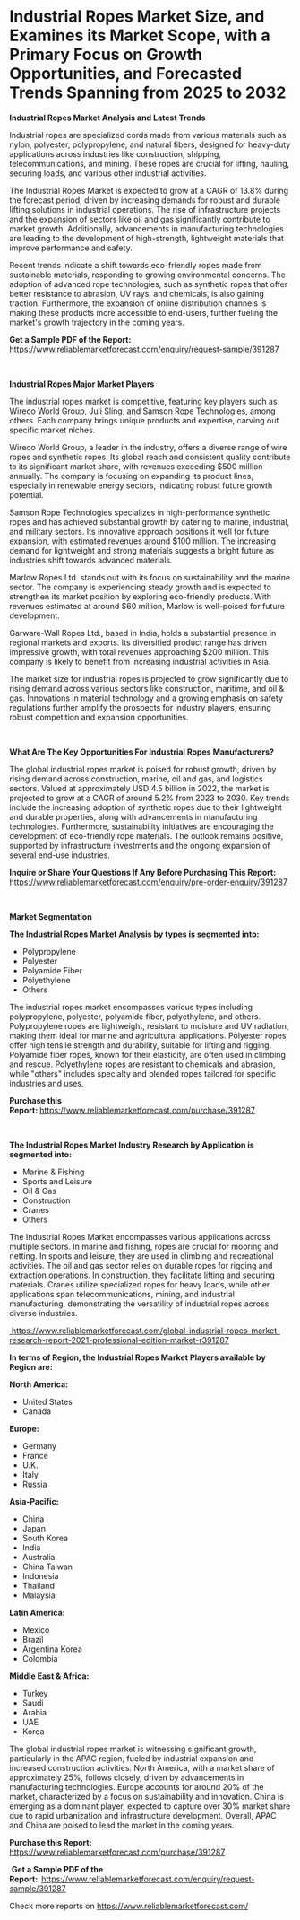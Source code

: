 <p><h1>Industrial Ropes Market Size, and Examines its Market Scope, with a Primary Focus on Growth Opportunities, and Forecasted Trends Spanning from 2025 to 2032</h1></p><p><strong>Industrial Ropes Market Analysis and Latest Trends</strong></p>
<p><p>Industrial ropes are specialized cords made from various materials such as nylon, polyester, polypropylene, and natural fibers, designed for heavy-duty applications across industries like construction, shipping, telecommunications, and mining. These ropes are crucial for lifting, hauling, securing loads, and various other industrial activities. </p><p>The Industrial Ropes Market is expected to grow at a CAGR of 13.8% during the forecast period, driven by increasing demands for robust and durable lifting solutions in industrial operations. The rise of infrastructure projects and the expansion of sectors like oil and gas significantly contribute to market growth. Additionally, advancements in manufacturing technologies are leading to the development of high-strength, lightweight materials that improve performance and safety. </p><p>Recent trends indicate a shift towards eco-friendly ropes made from sustainable materials, responding to growing environmental concerns. The adoption of advanced rope technologies, such as synthetic ropes that offer better resistance to abrasion, UV rays, and chemicals, is also gaining traction. Furthermore, the expansion of online distribution channels is making these products more accessible to end-users, further fueling the market's growth trajectory in the coming years.</p></p>
<p><strong>Get a Sample PDF of the Report:&nbsp;</strong> <a href="https://www.reliablemarketforecast.com/enquiry/request-sample/391287?utm_campaign=2949&utm_medium=2&utm_source=Github&utm_content=ia&utm_term=29032025&utm_id=industrial-ropes">https://www.reliablemarketforecast.com/enquiry/request-sample/391287</a></p>
<p>&nbsp;</p>
<p><strong>Industrial Ropes Major Market Players</strong></p>
<p><p>The industrial ropes market is competitive, featuring key players such as Wireco World Group, Juli Sling, and Samson Rope Technologies, among others. Each company brings unique products and expertise, carving out specific market niches.</p><p>Wireco World Group, a leader in the industry, offers a diverse range of wire ropes and synthetic ropes. Its global reach and consistent quality contribute to its significant market share, with revenues exceeding $500 million annually. The company is focusing on expanding its product lines, especially in renewable energy sectors, indicating robust future growth potential.</p><p>Samson Rope Technologies specializes in high-performance synthetic ropes and has achieved substantial growth by catering to marine, industrial, and military sectors. Its innovative approach positions it well for future expansion, with estimated revenues around $100 million. The increasing demand for lightweight and strong materials suggests a bright future as industries shift towards advanced materials.</p><p>Marlow Ropes Ltd. stands out with its focus on sustainability and the marine sector. The company is experiencing steady growth and is expected to strengthen its market position by exploring eco-friendly products. With revenues estimated at around $60 million, Marlow is well-poised for future development.</p><p>Garware-Wall Ropes Ltd., based in India, holds a substantial presence in regional markets and exports. Its diversified product range has driven impressive growth, with total revenues approaching $200 million. This company is likely to benefit from increasing industrial activities in Asia.</p><p>The market size for industrial ropes is projected to grow significantly due to rising demand across various sectors like construction, maritime, and oil & gas. Innovations in material technology and a growing emphasis on safety regulations further amplify the prospects for industry players, ensuring robust competition and expansion opportunities.</p></p>
<p>&nbsp;</p>
<p><strong>What Are The Key Opportunities For Industrial Ropes Manufacturers?</strong></p>
<p><p>The global industrial ropes market is poised for robust growth, driven by rising demand across construction, marine, oil and gas, and logistics sectors. Valued at approximately USD 4.5 billion in 2022, the market is projected to grow at a CAGR of around 5.2% from 2023 to 2030. Key trends include the increasing adoption of synthetic ropes due to their lightweight and durable properties, along with advancements in manufacturing technologies. Furthermore, sustainability initiatives are encouraging the development of eco-friendly rope materials. The outlook remains positive, supported by infrastructure investments and the ongoing expansion of several end-use industries.</p></p>
<p><strong>Inquire or Share Your Questions If Any Before Purchasing This Report:</strong> <a href="https://www.reliablemarketforecast.com/enquiry/pre-order-enquiry/391287?utm_campaign=2949&utm_medium=2&utm_source=Github&utm_content=ia&utm_term=29032025&utm_id=industrial-ropes">https://www.reliablemarketforecast.com/enquiry/pre-order-enquiry/391287</a></p>
<p>&nbsp;</p>
<p><strong>Market Segmentation</strong></p>
<p><strong>The Industrial Ropes Market Analysis by types is segmented into:</strong></p>
<p><ul><li>Polypropylene</li><li>Polyester</li><li>Polyamide Fiber</li><li>Polyethylene</li><li>Others</li></ul></p>
<p><p>The industrial ropes market encompasses various types including polypropylene, polyester, polyamide fiber, polyethylene, and others. Polypropylene ropes are lightweight, resistant to moisture and UV radiation, making them ideal for marine and agricultural applications. Polyester ropes offer high tensile strength and durability, suitable for lifting and rigging. Polyamide fiber ropes, known for their elasticity, are often used in climbing and rescue. Polyethylene ropes are resistant to chemicals and abrasion, while "others" includes specialty and blended ropes tailored for specific industries and uses.</p></p>
<p><strong>Purchase this Report:&nbsp;</strong><a href="https://www.reliablemarketforecast.com/purchase/391287?utm_campaign=2949&utm_medium=2&utm_source=Github&utm_content=ia&utm_term=29032025&utm_id=industrial-ropes">https://www.reliablemarketforecast.com/purchase/391287</a></p>
<p>&nbsp;</p>
<p><strong>The Industrial Ropes Market Industry Research by Application is segmented into:</strong></p>
<p><ul><li>Marine & Fishing</li><li>Sports and Leisure</li><li>Oil & Gas</li><li>Construction</li><li>Cranes</li><li>Others</li></ul></p>
<p><p>The Industrial Ropes Market encompasses various applications across multiple sectors. In marine and fishing, ropes are crucial for mooring and netting. In sports and leisure, they are used in climbing and recreational activities. The oil and gas sector relies on durable ropes for rigging and extraction operations. In construction, they facilitate lifting and securing materials. Cranes utilize specialized ropes for heavy loads, while other applications span telecommunications, mining, and industrial manufacturing, demonstrating the versatility of industrial ropes across diverse industries.</p></p>
<p><a href="https://www.reliablemarketforecast.com/global-industrial-ropes-market-research-report-2021-professional-edition-market-r391287?utm_campaign=2949&utm_medium=2&utm_source=Github&utm_content=ia&utm_term=29032025&utm_id=industrial-ropes">&nbsp;https://www.reliablemarketforecast.com/global-industrial-ropes-market-research-report-2021-professional-edition-market-r391287</a></p>
<p><strong>In terms of Region, the Industrial Ropes Market Players available by Region are:</strong></p>
<p>
    <p> <strong> North America: </strong>
        <ul>
            <li>United States</li>
            <li>Canada</li>
        </ul>
        </p> 
    <p> <strong> Europe: </strong>
        <ul>
            <li>Germany</li>
            <li>France</li>
            <li>U.K.</li>
            <li>Italy</li>
            <li>Russia</li>
        </ul>
        </p> 
    <p> <strong> Asia-Pacific: </strong>
        <ul>
            <li>China</li>
            <li>Japan</li>
            <li>South Korea</li>
            <li>India</li>
            <li>Australia</li>
            <li>China Taiwan</li>
            <li>Indonesia</li>
            <li>Thailand</li>
            <li>Malaysia</li>
        </ul>
        </p> 
    <p> <strong> Latin America: </strong>
        <ul>
            <li>Mexico</li>
            <li>Brazil</li>
            <li>Argentina Korea</li>
            <li>Colombia</li>
        </ul>
        </p> 
    <p> <strong> Middle East & Africa: </strong>
        <ul>
            <li>Turkey</li>
            <li>Saudi</li>
            <li>Arabia</li>
            <li>UAE</li>
            <li>Korea</li>
        </ul>
    </p>
    </p>
<p><p>The global industrial ropes market is witnessing significant growth, particularly in the APAC region, fueled by industrial expansion and increased construction activities. North America, with a market share of approximately 25%, follows closely, driven by advancements in manufacturing technologies. Europe accounts for around 20% of the market, characterized by a focus on sustainability and innovation. China is emerging as a dominant player, expected to capture over 30% market share due to rapid urbanization and infrastructure development. Overall, APAC and China are poised to lead the market in the coming years.</p></p>
<p><strong>Purchase this Report: </strong><a href="https://www.reliablemarketforecast.com/purchase/391287?utm_campaign=2949&utm_medium=2&utm_source=Github&utm_content=ia&utm_term=29032025&utm_id=industrial-ropes">https://www.reliablemarketforecast.com/purchase/391287</a></p>
<p>&nbsp;<strong>Get a Sample PDF of the Report:&nbsp;&nbsp;</strong><a href="https://www.reliablemarketforecast.com/enquiry/request-sample/391287?utm_campaign=2949&utm_medium=2&utm_source=Github&utm_content=ia&utm_term=29032025&utm_id=industrial-ropes">https://www.reliablemarketforecast.com/enquiry/request-sample/391287</a></p>
<p><strong></strong></p>
<p>Check more reports on <a href="https://www.reliablemarketforecast.com/?utm_campaign=2949&utm_medium=2&utm_source=Github&utm_content=ia&utm_term=29032025&utm_id=industrial-ropes">https://www.reliablemarketforecast.com/</a></p>